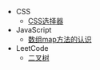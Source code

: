 - CSS
    - [CSS选择器](/CSS/CSS选择器.md)
- JavaScript
    - [数组map方法的认识](/JavaScript/数组map方法的认识.md)
- LeetCode
    - [二叉树](/LeetCode/二叉树.md)